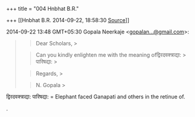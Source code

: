 +++
title = "004 Hnbhat B.R."

+++
[[Hnbhat B.R.	2014-09-22, 18:58:30 [Source](https://groups.google.com/g/samskrita/c/ScCApcqjFcQ)]]



2014-09-22 13:48 GMT+05:30 Gopala Neerkaje \<[gopalan...@gmail.com]()\>:  

> 
> > Dear Scholars, >
> 
> >   
> > 
> > 
> > Can you kindly enlighten me with the meaning ofद्विरदवक्त्राद्या: > पारिषद्या: >
> 
> > 
> > Regards, >
> 
> > 
> > N. Gopala >
> 
> > 

  

द्विरदवक्त्राद्या: पारिषद्या: = Elephant faced Ganapati and others in the retinue of.

  

.  


